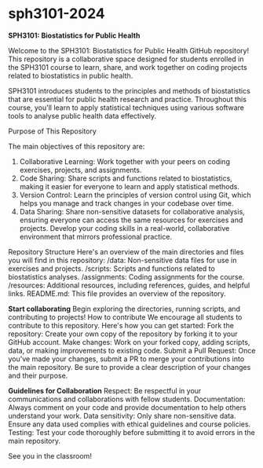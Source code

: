 # sph3101-2024

**SPH3101: Biostatistics for Public Health**

Welcome to the SPH3101: Biostatistics for Public Health GitHub repository! This repository is a collaborative space designed for students enrolled in the SPH3101 course to learn, share, and work together on coding projects related to biostatistics in public health.


SPH3101 introduces students to the principles and methods of biostatistics that are essential for public health research and practice. Throughout this course, you'll learn to apply statistical techniques using various software tools to analyse public health data effectively.

Purpose of This Repository

The main objectives of this repository are:
1) Collaborative Learning: Work together with your peers on coding exercises, projects, and assignments.
2) Code Sharing: Share scripts and functions related to biostatistics, making it easier for everyone to learn and apply statistical methods.
3) Version Control: Learn the principles of version control using Git, which helps you manage and track changes in your codebase over time.
4) Data Sharing: Share non-sensitive datasets for collaborative analysis, ensuring everyone can access the same resources for exercises and projects.
Develop your coding skills in a real-world, collaborative environment that mirrors professional practice.

Repository Structure
Here's an overview of the main directories and files you will find in this repository:
/data: Non-sensitive data files for use in exercises and projects.
/scripts: Scripts and functions related to biostatistics analyses.
/assignments: Coding assignments for the course.
/resources: Additional resources, including references, guides, and helpful links.
README.md: This file provides an overview of the repository.

**Start collaborating**
Begin exploring the directories, running scripts, and contributing to projects!
How to contribute
We encourage all students to contribute to this repository. Here's how you can get started:
Fork the repository: Create your own copy of the repository by forking it to your GitHub account.
Make changes: Work on your forked copy, adding scripts, data, or making improvements to existing code.
Submit a Pull Request: Once you've made your changes, submit a PR to merge your contributions into the main repository. Be sure to provide a clear description of your changes and their purpose.

**Guidelines for Collaboration**
Respect: Be respectful in your communications and collaborations with fellow students.
Documentation: Always comment on your code and provide documentation to help others understand your work.
Data sensitivity: Only share non-sensitive data. Ensure any data used complies with ethical guidelines and course policies.
Testing: Test your code thoroughly before submitting it to avoid errors in the main repository.

See you in the classroom! 
